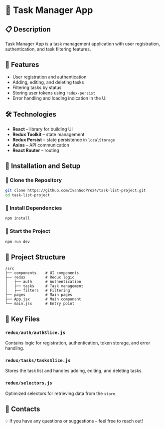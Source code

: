 # 📌 Task Manager App  

## 📋 Description  

Task Manager App is a task management application with user registration, authentication, and task filtering features.  

## 🚀 Features  

- User registration and authentication  
- Adding, editing, and deleting tasks  
- Filtering tasks by status  
- Storing user tokens using `redux-persist`  
- Error handling and loading indication in the UI  

## 🛠️ Technologies  

- **React** – library for building UI  
- **Redux Toolkit** – state management  
- **Redux Persist** – state persistence in `localStorage`  
- **Axios** – API communication  
- **React Router** – routing  

## 📂 Installation and Setup  

### 🔹 Clone the Repository  

```bash
git clone https://github.com/IvanGodPro24/task-list-project.git
cd task-list-project
```

### 🔹 Install Dependencies  

```bash
npm install
```

### 🔹 Start the Project  

```bash
npm run dev
```

## 📌 Project Structure  

```
/src
├── components    # UI components
├── redux         # Redux logic
│   ├── auth      # Authentication
│   ├── tasks     # Task management
│   ├── filters   # Filtering
├── pages         # Main pages
├── App.jsx       # Main component
└── main.jsx      # Entry point
```

## 📌 Key Files  

### `redux/auth/authSlice.js`  

Contains logic for registration, authentication, token storage, and error handling.  

### `redux/tasks/tasksSlice.js`  

Stores the task list and handles adding, editing, and deleting tasks.  

### `redux/selectors.js`  

Optimized selectors for retrieving data from the `store`.  

## 📌 Contacts  

💡 If you have any questions or suggestions – feel free to reach out!
